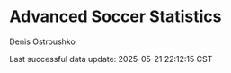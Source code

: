 # Advanced Soccer Statistics
Denis Ostroushko

<!-- gfm -->

Last successful data update: 2025-05-21 22:12:15 CST
